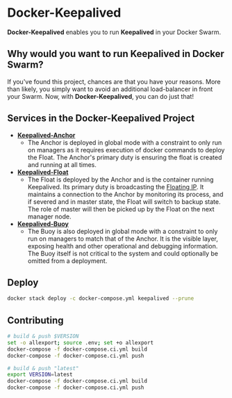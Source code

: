 
# Docker-Keepalived

**Docker-Keepalived** enables you to run **Keepalived** in your Docker Swarm.

## Why would you want to run Keepalived in Docker Swarm?

If you've found this project, chances are that you have your reasons. More than likely, you simply want to avoid an additional load-balancer in front your Swarm. Now, with **Docker-Keepalived**, you can do just that!

## Services in the **Docker-Keepalived** Project

* [**Keepalived-Anchor**](https://github.com/rjchicago/docker-keepalived/tree/master/keepalived-anchor)
  * The Anchor is deployed in global mode with a constraint to only run on managers as it requires execution of docker commands to deploy the Float. The Anchor's primary duty is ensuring the float is created and running at all times.
* [**Keepalived-Float**](https://github.com/rjchicago/docker-keepalived/tree/master/keepalived-float)
  * The Float is deployed by the Anchor and is the container running Keepalived. Its primary duty is broadcasting the [Floating IP](https://serverfault.com/a/536367/56017). It maintains a connection to the Anchor by monitoring its process, and if severed and in master state, the Float will switch to backup state. The role of master will then be picked up by the Float on the next manager node.
* [**Keepalived-Buoy**](https://github.com/rjchicago/docker-keepalived/tree/master/keepalived-buoy)
  * The Buoy is also deployed in global mode with a constraint to only run on managers to match that of the Anchor. It is the visible layer, exposing health and other operational and debugging information. The Buoy itself is not critical to the system and could optionally be omitted from a deployment.

## Deploy

``` sh
docker stack deploy -c docker-compose.yml keepalived --prune
```

## Contributing

``` sh
# build & push $VERSION
set -o allexport; source .env; set +o allexport
docker-compose -f docker-compose.ci.yml build
docker-compose -f docker-compose.ci.yml push

# build & push "latest"
export VERSION=latest
docker-compose -f docker-compose.ci.yml build
docker-compose -f docker-compose.ci.yml push
```
